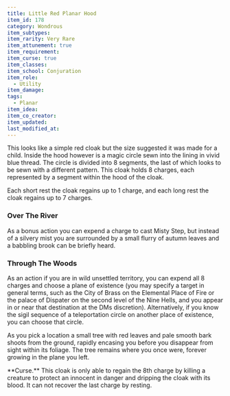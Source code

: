 ```yaml
---
title: Little Red Planar Hood
item_id: 178
category: Wondrous
item_subtypes:
item_rarity: Very Rare
item_attunement: true
item_requirement:
item_curse: true
item_classes:
item_school: Conjuration
item_role:
  - Utility
item_damage:
tags:
  - Planar
item_idea:
item_co_creator:
item_updated:
last_modified_at:
---
```


This looks like a simple red cloak but the size suggested it was made for a child. Inside the hood however is a magic circle sewn into the lining in vivid blue thread. The circle is divided into 8 segments, the last of which looks to be sewn with a different pattern. This cloak holds 8 charges, each represented by a segment within the hood of the cloak.

Each short rest the cloak regains up to 1 charge, and each long rest the cloak regains up to 7 charges.

### Over The River
As a bonus action you can expend a charge to cast Misty Step, but instead of a silvery mist you are surrounded by a small flurry of autumn leaves and a babbling brook can be briefly heard.

### Through The Woods
As an action if you are in wild unsettled territory, you can expend all 8 charges and choose a plane of existence (you may specify a target in general terms, such as the City of Brass on the Elemental Place of Fire or the palace of Dispater on the second level of the Nine Hells, and you appear in or near that destination at the DMs discretion). Alternatively, if you know the sigil sequence of a teleportation circle on another place of existence, you can choose that circle.

As you pick a location a small tree with red leaves and pale smooth bark shoots from the ground, rapidly encasing you before you disappear from sight within its foliage. The tree remains where you once were, forever growing in the plane you left.

<section id="curse">
**Curse.** This cloak is only able to regain the 8th charge by killing a creature to protect an innocent in danger and dripping the cloak with its blood. It can not recover the last charge by resting.
</section>
